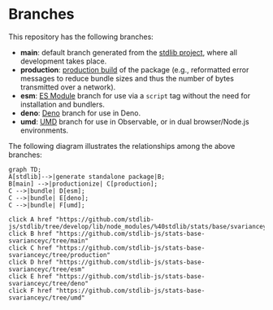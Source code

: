 <!--

@license Apache-2.0

Copyright (c) 2022 The Stdlib Authors.

Licensed under the Apache License, Version 2.0 (the "License");
you may not use this file except in compliance with the License.
You may obtain a copy of the License at

    http://www.apache.org/licenses/LICENSE-2.0

Unless required by applicable law or agreed to in writing, software
distributed under the License is distributed on an "AS IS" BASIS,
WITHOUT WARRANTIES OR CONDITIONS OF ANY KIND, either express or implied.
See the License for the specific language governing permissions and
limitations under the License.

-->

# Branches

This repository has the following branches:

-   **main**: default branch generated from the [stdlib project][stdlib-url], where all development takes place.
-   **production**: [production build][production-url] of the package (e.g., reformatted error messages to reduce bundle sizes and thus the number of bytes transmitted over a network).
-   **esm**: [ES Module][esm-url] branch for use via a `script` tag without the need for installation and bundlers.
-   **deno**: [Deno][deno-url] branch for use in Deno.
-   **umd**: [UMD][umd-url] branch for use in Observable, or in dual browser/Node.js environments.

The following diagram illustrates the relationships among the above branches:

```mermaid
graph TD;
A[stdlib]-->|generate standalone package|B;
B[main] -->|productionize| C[production];
C -->|bundle| D[esm];
C -->|bundle| E[deno];
C -->|bundle| F[umd];

click A href "https://github.com/stdlib-js/stdlib/tree/develop/lib/node_modules/%40stdlib/stats/base/svarianceyc"
click B href "https://github.com/stdlib-js/stats-base-svarianceyc/tree/main"
click C href "https://github.com/stdlib-js/stats-base-svarianceyc/tree/production"
click D href "https://github.com/stdlib-js/stats-base-svarianceyc/tree/esm"
click E href "https://github.com/stdlib-js/stats-base-svarianceyc/tree/deno"
click F href "https://github.com/stdlib-js/stats-base-svarianceyc/tree/umd"
```

[stdlib-url]: https://github.com/stdlib-js/stdlib/tree/develop/lib/node_modules/%40stdlib/stats/base/svarianceyc
[production-url]: https://github.com/stdlib-js/stats-base-svarianceyc/tree/production
[deno-url]: https://github.com/stdlib-js/stats-base-svarianceyc/tree/deno
[umd-url]: https://github.com/stdlib-js/stats-base-svarianceyc/tree/umd
[esm-url]: https://github.com/stdlib-js/stats-base-svarianceyc/tree/esm